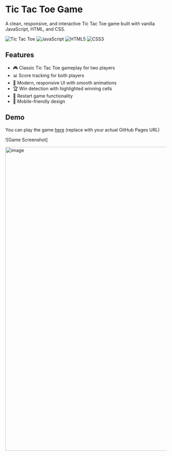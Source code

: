 # Tic Tac Toe Game

A clean, responsive, and interactive Tic Tac Toe game built with vanilla JavaScript, HTML, and CSS.

![Tic Tac Toe](https://img.shields.io/badge/Game-Tic%20Tac%20Toe-blue)
![JavaScript](https://img.shields.io/badge/JavaScript-ES6%2B-yellow)
![HTML5](https://img.shields.io/badge/HTML5-Latest-orange)
![CSS3](https://img.shields.io/badge/CSS3-Styled-blueviolet)

## Features

- 🎮 Classic Tic Tac Toe gameplay for two players
- 📊 Score tracking for both players
- 🎨 Modern, responsive UI with smooth animations
- 🏆 Win detection with highlighted winning cells
- 🔄 Restart game functionality
- 📱 Mobile-friendly design

## Demo

You can play the game [here](https://your-username.github.io/tic-tac-toe/) (replace with your actual GitHub Pages URL)

![Game Screenshot]

<img width="1897" height="950" alt="image" src="https://github.com/user-attachments/assets/18cdd3be-4194-44f8-bf6f-bbea5efc154c" />
